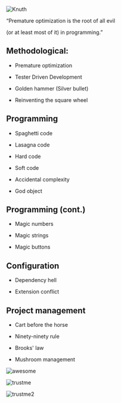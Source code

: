 ![Knuth](i/knuth_stanford.jpg)

“Premature optimization is the root of all evil
<!-- .element: class="fragment" -->

(or at least most of it) in programming.”
<!-- .element: class="fragment" -->


## Methodological:

* Premature optimization
<!-- .element: class="fragment" -->

* Tester Driven Development
<!-- .element: class="fragment" -->

* Golden hammer (Silver bullet)
<!-- .element: class="fragment" -->

* Reinventing the square wheel
<!-- .element: class="fragment" -->


## Programming

* Spaghetti code
<!-- .element: class="fragment" -->

* Lasagna code
<!-- .element: class="fragment" -->

* Hard code
<!-- .element: class="fragment" -->

* Soft code
<!-- .element: class="fragment" -->

* Accidental complexity
<!-- .element: class="fragment" -->

* God object
<!-- .element: class="fragment" -->


## Programming (cont.)

* Magic numbers

* Magic strings
<!-- .element: class="fragment" -->

* Magic buttons
<!-- .element: class="fragment" -->


## Configuration

* Dependency hell
<!-- .element: class="fragment" -->

* Extension conflict
<!-- .element: class="fragment" -->


## Project management

* Cart before the horse
<!-- .element: class="fragment" -->

* Ninety-ninety rule
<!-- .element: class="fragment" -->

* Brooks' law
<!-- .element: class="fragment" -->

* Mushroom management
<!-- .element: class="fragment" -->


![awesome](i/awesome.jpg)


![trustme](i/trust1.jpg)


![trustme2](i/trust2.jpg)


![<epam>](i/epam.png)
